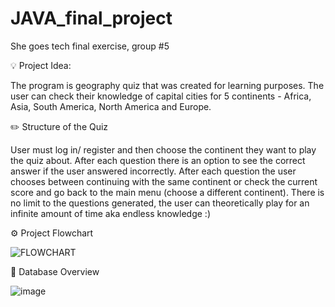 # JAVA_final_project
She goes tech final exercise, group #5

💡 Project Idea:

The program is geography quiz that was created for learning purposes. The user can check their knowledge of capital cities for 5 continents - Africa, Asia, South America, North America and Europe.

✏️ Structure of the Quiz

User must log in/ register and then choose the continent they want to play the quiz about. After each question there is an option to see the correct answer if the user answered incorrectly. After each question the user chooses between continuing with the same continent or check the current score and go back to the main menu (choose a different continent). There is no limit to the questions generated, the user can theoretically play for an infinite amount of time aka endless knowledge :)


⚙️ Project Flowchart

![FLOWCHART](https://user-images.githubusercontent.com/122638260/215554855-b7236a7e-0c06-4dad-81f4-0e5c40703482.jpg)


💽 Database Overview

![image](https://user-images.githubusercontent.com/106809495/216075336-0a5c2fc8-b2ef-4e82-830f-16aa45fce17f.png)

